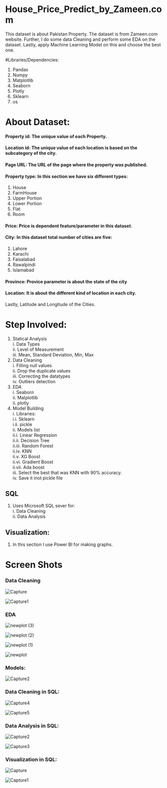 # House_Price_Predict_by_Zameen.com
This dataset is about Pakistan Property. The dataset is from Zameen.com website. Further, I do some data Cleaning and perform some EDA on the dataset. Lastly, apply Machine Learning Model on this and choose the best one.

#Libraries/Dependencies:
1. Pandas
2. Numpy
3. Matplotlib
4. Seaborn
5. Plotly
6. Sklearn
7. os

# About Dataset:

#### Property id: The unique value of each Property.
#### Location id: The unique value of each location is based on the subcategory of the city.
#### Page URL: The URL of the page where the property was published.
#### Property type: In this section we have six different types:
1. House
2. FarmHouse
3. Upper Portion
4. Lower Portion
5. Flat
6. Room

#### Price: Price is dependent feature/parameter in this dataset.
#### City: In this dataset total number of cities are five:
1. Lahore
2. Karachi
3. Faisalabad
4. Rawalpindi
5. Islamabad

#### Province: Provice parameter is about the state of the city
#### Location: It is about the different kind of location in each city.

Lastly, Latitude and Longitude of the Cities.



# Step Involved:<br>
1. Statical Analysis<br>
  i. Data Types<br>
  ii. Level of Measurement<br>
  iii. Mean, Standard Deviation, Min, Max<br>
2. Data Cleaning<br>
  i. Filling null values<br>
  ii. Drop the duplicate values<br>
  iii. Correcting the datatypes<br>
  iv. Outliers detection<br>
3. EDA<br>
  i. Seaborn<br>
  ii. Matplotlib<br>
  ii. plotly<br>
4. Model Building<br>
  i. Libraries:<br>
    i.i. Sklearn<br>
    i.ii. pickle <br>
  ii. Models list<br>
    ii.i. Linear Regression<br>
    ii.ii. Decision Tree<br>
    ii.iii. Random Forest<br>
    ii.iv. KNN<br>
    ii.v. XG Boost<br>
    ii.vi. Gradient Boost<br>
    ii.vii. Ada boost<br>
  iii. Select the best that was KNN with 90% accuracy.<br>
  iv. Save it inot pickle file


## SQL
1. Uses Microsoft SQL sever for:<br>
    i. Data Cleaning<br>
    ii. Data Analysis<br>
    
## Visualization:
1. In this section I use Power BI for making graphs.


# Screen Shots
### Data Cleaning
![Capture](https://user-images.githubusercontent.com/104086680/229904815-eb3eac91-cfc4-4822-80c3-e868cefaa6e2.PNG)

![Capture1](https://user-images.githubusercontent.com/104086680/229905314-0436228a-18a7-4c06-87ee-a5e8edb25538.PNG)


### EDA
![newplot (3)](https://user-images.githubusercontent.com/104086680/229906393-fef0acca-9893-4d30-87df-e4c5d8fc28cd.png)

![newplot (2)](https://user-images.githubusercontent.com/104086680/229906408-2b94758c-00d8-47dd-89f5-9e97c6575898.png)

![newplot (1)](https://user-images.githubusercontent.com/104086680/229906419-c6fd929e-3cde-4203-a2d0-ee2cddbc84cd.png)

![newplot](https://user-images.githubusercontent.com/104086680/229906428-0d795afe-4574-4428-a5b7-f6ba2137fb55.png)

### Models: 


![Capture2](https://user-images.githubusercontent.com/104086680/229905579-c28bdb57-2c59-4c5a-b860-2110904af4de.PNG)


### Data Cleaning in SQL:
![Capture4](https://user-images.githubusercontent.com/104086680/230314457-0f46e7e1-fc71-428c-98dc-7350b06cad91.PNG)

![Capture5](https://user-images.githubusercontent.com/104086680/230314477-bde9b9e9-10c0-4fad-83f6-89cc00eb9304.PNG)

### Data Analysis in SQL:
![Capture2](https://user-images.githubusercontent.com/104086680/230314514-8d18cf89-db19-410f-bfa6-f772164aec3d.PNG)

![Capture3](https://user-images.githubusercontent.com/104086680/230314522-b8f33228-68b6-4556-8621-92ed4bf98d74.PNG)


### Visualization in SQL:
![Capture](https://user-images.githubusercontent.com/104086680/230315172-007f54cf-16e4-41eb-9c14-6c773fd2608d.PNG)

![Capture1](https://user-images.githubusercontent.com/104086680/230315216-5c182b39-f085-47e5-960c-f62060dba447.PNG)
